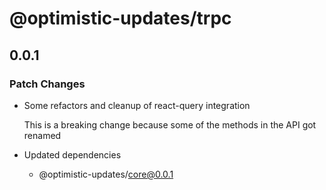 # @optimistic-updates/trpc

## 0.0.1

### Patch Changes

- Some refactors and cleanup of react-query integration

  This is a breaking change because some of the methods in the API got renamed

- Updated dependencies
  - @optimistic-updates/core@0.0.1
